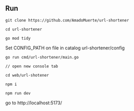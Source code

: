 
## Run

```
git clone https://github.com/AmadoMuerte/url-shortener

cd url-shortener

go mod tidy

```
Set CONFIG_PATH on file in catalog url-shortener/config

```
go run cmd/url-shortener/main.go

// open new console tab

cd web/url-shotener

npm i 

npm run dev
```

go to http://localhost:5173/


